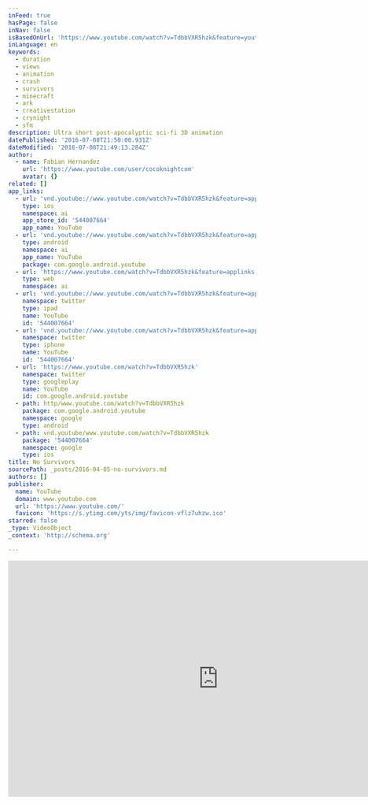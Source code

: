 ```yaml
---
inFeed: true
hasPage: false
inNav: false
isBasedOnUrl: 'https://www.youtube.com/watch?v=TdbbVXR5hzk&feature=youtu.be'
inLanguage: en
keywords:
  - duration
  - views
  - animation
  - crash
  - survivors
  - minecraft
  - ark
  - creativestation
  - crynight
  - sfm
description: Ultra short post-apocalyptic sci-fi 3D animation
datePublished: '2016-07-08T21:50:00.931Z'
dateModified: '2016-07-08T21:49:13.284Z'
author:
  - name: Fabian Hernandez
    url: 'https://www.youtube.com/user/cocoknightcom'
    avatar: {}
related: []
app_links:
  - url: 'vnd.youtube://www.youtube.com/watch?v=TdbbVXR5hzk&feature=applinks'
    type: ios
    namespace: ai
    app_store_id: '544007664'
    app_name: YouTube
  - url: 'vnd.youtube://www.youtube.com/watch?v=TdbbVXR5hzk&feature=applinks'
    type: android
    namespace: ai
    app_name: YouTube
    package: com.google.android.youtube
  - url: 'https://www.youtube.com/watch?v=TdbbVXR5hzk&feature=applinks'
    type: web
    namespace: ai
  - url: 'vnd.youtube://www.youtube.com/watch?v=TdbbVXR5hzk&feature=applinks'
    namespace: twitter
    type: ipad
    name: YouTube
    id: '544007664'
  - url: 'vnd.youtube://www.youtube.com/watch?v=TdbbVXR5hzk&feature=applinks'
    namespace: twitter
    type: iphone
    name: YouTube
    id: '544007664'
  - url: 'https://www.youtube.com/watch?v=TdbbVXR5hzk'
    namespace: twitter
    type: googleplay
    name: YouTube
    id: com.google.android.youtube
  - path: http/www.youtube.com/watch?v=TdbbVXR5hzk
    package: com.google.android.youtube
    namespace: google
    type: android
  - path: vnd.youtube/www.youtube.com/watch?v=TdbbVXR5hzk
    package: '544007664'
    namespace: google
    type: ios
title: No Survivors
sourcePath: _posts/2016-04-05-no-survivors.md
authors: []
publisher:
  name: YouTube
  domain: www.youtube.com
  url: 'https://www.youtube.com/'
  favicon: 'https://s.ytimg.com/yts/img/favicon-vflz7uhzw.ico'
starred: false
_type: VideoObject
_context: 'http://schema.org'

---
```

<iframe src="https://cdn.embedly.com/widgets/media.html?url=https%3A%2F%2Fwww.youtube.com%2Fwatch%3Fv%3DTdbbVXR5hzk%26feature%3Dyoutu.be&amp;src=https%3A%2F%2Fwww.youtube.com%2Fembed%2FTdbbVXR5hzk%3Ffeature%3Doembed&amp;type=text%2Fhtml&amp;key=b7d04c9b404c499eba89ee7072e1c4f7&amp;schema=youtube" width="854" height="480" scrolling="no" frameborder="0" allowfullscreen="allowfullscreen" style=""></iframe>